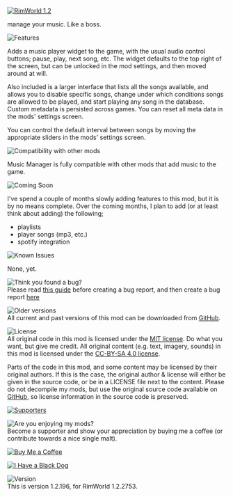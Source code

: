 [![RimWorld 1.2](https://img.shields.io/badge/RimWorld-1.2-brightgreen.svg)](http://rimworldgame.com/)

manage your music. Like a boss.

![Features](https://banners.karel-kroeze.nl/title/Features.png)

Adds a music player widget to the game, with the usual audio control buttons; pause, play, next song, etc. The widget defaults to the top right of the screen, but can be unlocked in the mod settings, and then moved around at will.

Also included is a larger interface that lists all the songs available, and allows you to disable specific songs, change under which conditions songs are allowed to be played, and start playing any song in the database. Custom metadata is persisted across games. You can reset all meta data in the mods' settings screen.

You can control the default interval between songs by moving the appropriate sliders in the mods' settings screen.

![Compatibility with other mods](https://banners.karel-kroeze.nl/title/Compatibility%20with%20other%20mods.png)

Music Manager is fully compatible with other mods that add music to the game.

![Coming Soon](https://banners.karel-kroeze.nl/title/Coming%20Soon.png)

I've spend a couple of months slowly adding features to this mod, but it is by no means complete. Over the coming months, I plan to add (or at least think about adding) the following;

- playlists
- player songs (mp3, etc.)
- spotify integration

![Known Issues](https://banners.karel-kroeze.nl/title/Known%20Issues.png)

None, yet.


![Think you found a bug?](https://banners.karel-kroeze.nl/title/Think%20you%20found%20a%20bug%3F.png)  
Please read [this guide](http://steamcommunity.com/sharedfiles/filedetails/?id=725234314) before creating a bug report,
and then create a bug report [here](https://github.com/fluffy-mods/MusicManager/issues)

![Older versions](https://banners.karel-kroeze.nl/title/Older%20versions.png)  
All current and past versions of this mod can be downloaded from [GitHub](https://github.com/fluffy-mods/MusicManager/releases).

![License](https://banners.karel-kroeze.nl/title/License.png)  
All original code in this mod is licensed under the [MIT license](https://opensource.org/licenses/MIT). Do what you want, but give me credit.
All original content (e.g. text, imagery, sounds) in this mod is licensed under the [CC-BY-SA 4.0 license](http://creativecommons.org/licenses/by-sa/4.0/).

Parts of the code in this mod, and some content may be licensed by their original authors. If this is the case, the original author & license will either be given in the source code, or be in a LICENSE file next to the content. Please do not decompile my mods, but use the original source code available on [GitHub](https://github.com/fluffy-mods/MusicManager/), so license information in the source code is preserved.

[![Supporters](https://banners.karel-kroeze.nl/donations.png)](https://ko-fi.com/fluffymods)

![Are you enjoying my mods?](https://banners.karel-kroeze.nl/title/Are%20you%20enjoying%20my%20mods%3F.png)  
Become a supporter and show your appreciation by buying me a coffee (or contribute towards a nice single malt).

[![Buy Me a Coffee](http://i.imgur.com/EjWiUwx.gif)](https://ko-fi.com/fluffymods)

[![I Have a Black Dog](https://i.ibb.co/ss59Rwy/New-Project-2.png)](https://www.youtube.com/watch?v=XiCrniLQGYc)


![Version](https://banners.karel-kroeze.nl/title/Version.png)  
This is version 1.2.196, for RimWorld 1.2.2753.